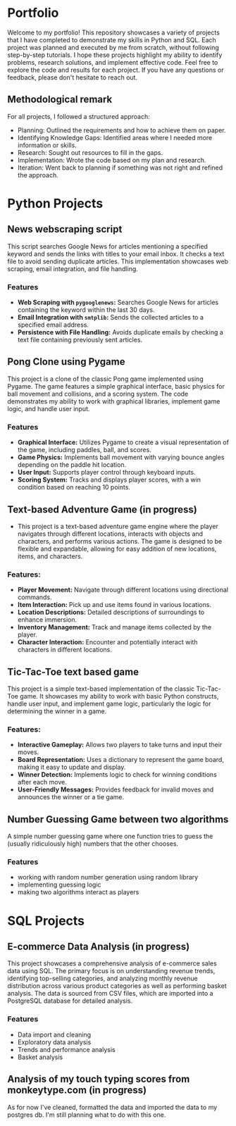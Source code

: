 # Portfolio
Welcome to my portfolio! This repository showcases a variety of projects that I have completed to demonstrate my skills in Python and SQL. Each project was planned and executed by me from scratch, without following step-by-step tutorials. I hope these projects highlight my ability to identify problems, research solutions, and implement effective code. Feel free to explore the code and results for each project. If you have any questions or feedback, please don't hesitate to reach out.

## Methodological remark
For all projects, I followed a structured approach:
- Planning: Outlined the requirements and how to achieve them on paper.
- Identifying Knowledge Gaps: Identified areas where I needed more information or skills.
- Research: Sought out resources to fill in the gaps.
- Implementation: Wrote the code based on my plan and research.
- Iteration: Went back to planning if something was not right and refined the approach.


# Python Projects
## News webscraping script
This script searches Google News for articles mentioning a specified keyword and sends the links with titles to your email inbox. It checks a text file to avoid sending duplicate articles. This implementation showcases web scraping, email integration, and file handling.
### Features
- **Web Scraping with `pygooglenews`:** Searches Google News for articles containing the keyword within the last 30 days.
- **Email Integration with `smtplib`:** Sends the collected articles to a specified email address.
- **Persistence with File Handling:** Avoids duplicate emails by checking a text file containing previously sent articles.
## Pong Clone using Pygame
This project is a clone of the classic Pong game implemented using Pygame. The game features a simple graphical interface, basic physics for ball movement and collisions, and a scoring system. The code demonstrates my ability to work with graphical libraries, implement game logic, and handle user input.
### Features
- **Graphical Interface:** Utilizes Pygame to create a visual representation of the game, including paddles, ball, and scores.
- **Game Physics:** Implements ball movement with varying bounce angles depending on the paddle hit location.
- **User Input:** Supports player control through keyboard inputs.
- **Scoring System:** Tracks and displays player scores, with a win condition based on reaching 10 points.
##  Text-based Adventure Game (in progress)
- This project is a text-based adventure game engine where the player navigates through different locations, interacts with objects and characters, and performs various actions. The game is designed to be flexible and expandable, allowing for easy addition of new locations, items, and characters.
### Features:
- **Player Movement:** Navigate through different locations using directional commands.
- **Item Interaction:** Pick up and use items found in various locations.
- **Location Descriptions:** Detailed descriptions of surroundings to enhance immersion.
- **Inventory Management:** Track and manage items collected by the player.
- **Character Interaction:** Encounter and potentially interact with characters in different locations.

## Tic-Tac-Toe text based game
This project is a simple text-based implementation of the classic Tic-Tac-Toe game. It showcases my ability to work with basic Python constructs, handle user input, and implement game logic, particularly the logic for determining the winner in a game.
### Features:
- **Interactive Gameplay:** Allows two players to take turns and input their moves.
- **Board Representation:** Uses a dictionary to represent the game board, making it easy to update and display.
- **Winner Detection:** Implements logic to check for winning conditions after each move.
- **User-Friendly Messages:** Provides feedback for invalid moves and announces the winner or a tie game.


## Number Guessing Game between two algorithms
A simple number guessing game where one function tries to guess the (usually ridiculously high) numbers that the other chooses.
### Features
- working with random number generation using random library
- implementing guessing logic
- making two algorithms interact as players


# SQL Projects
## E-commerce Data Analysis (in progress)
This project showcases a comprehensive analysis of e-commerce sales data using SQL. The primary focus is on understanding revenue trends, identifying top-selling categories, and analyzing monthly revenue distribution across various product categories as well as performing basket analysis. The data is sourced from CSV files, which are imported into a PostgreSQL database for detailed analysis. 
### Features
- Data import and cleaning
- Exploratory data analysis
- Trends and performance analysis
- Basket analysis

## Analysis of my touch typing scores from monkeytype.com (in progress)
As for now I've cleaned, formatted the data and imported the data to my postgres db. I'm still planning what to do with this one.
